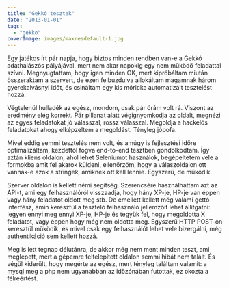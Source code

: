 ```yaml
---
title: "Gekkó tesztek"
date: "2013-01-01"
tags: 
  - "gekko"
coverImage: images/maxresdefault-1.jpg
---
```


Egy játékos írt pár napja, hogy biztos minden rendben van-e a Gekkó adathalászós pályájával, mert nem akar napokig egy nem működő feladattal szívni. Megnyugtattam, hogy igen minden OK, mert kipróbáltam miután összeraktam a szervert, de ezen felbuzdulva allokáltam magamnak három gyerekalvásnyi időt, és csináltam egy kis móricka automatizált tesztelést hozzá.

Végtelenül hulladék az egész, mondom, csak pár órám volt rá. Viszont az eredmény elég korrekt. Pár pillanat alatt végignyomkodja az oldalt, megnézi az egyes feladatokat jó válasszal, rossz válasszal. Megoldja a hackelős feladatokat ahogy elképzeltem a megoldást. Tényleg jópofa.

Mivel eddig semmi tesztelés nem volt, és amúgy is fejlesztési időre optimalizáltam, kezdettől fogva end-to-end tesztben gondolkodtam. Így aztán kliens oldalon, ahol lehet Seleniumot használok, begépeltetem vele a formokba amit fel akarok küldeni, ellenőrzöm, hogy a válaszoldalon ott vannak-e azok a stringek, amiknek ott kell lennie. Egyszerű, de működik.

Szerver oldalon is kellett némi segítség. Szerencsére használhattam azt az API-t, ami egy felhasználóról visszaadja, hogy hány XP-je, HP-je van éppen vagy hány feladatot oldott meg stb. De emellett kellett még valami gettó interfész, amin keresztül a tesztelő felhasználó jellemzőit lehet állítgatni: legyen ennyi meg ennyi XP-je, HP-je és tegyük fel, hogy megoldotta X feladatot, vagy éppen hogy még nem oldotta meg. Egyszerű HTTP POST-on keresztül működik, és mivel csak egy felhasználót lehet vele bizergálni, még authentikáció sem kellett hozzá.

Meg is lett tegnap délutánra, de akkor még nem ment minden teszt, ami meglepett, mert a gépemre feltelepített oldalon semmi hibát nem talált. És végül kiderült, hogy megérte az egész, mert tényleg találtam valamit: a mysql meg a php nem ugyanabban az időzónában futottak, ez okozta a félreértést.
